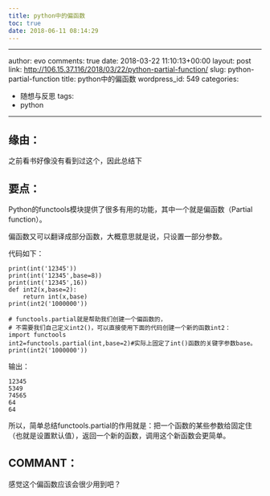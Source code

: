 ```yaml
---
title: python中的偏函数
toc: true
date: 2018-06-11 08:14:29
---
```

---
author: evo
comments: true
date: 2018-03-22 11:10:13+00:00
layout: post
link: http://106.15.37.116/2018/03/22/python-partial-function/
slug: python-partial-function
title: python中的偏函数
wordpress_id: 549
categories:
- 随想与反思
tags:
- python
---

<!-- more -->


## 缘由：


之前看书好像没有看到过这个，因此总结下


## 要点：


















Python的functools模块提供了很多有用的功能，其中一个就是偏函数（Partial function）。

偏函数又可以翻译成部分函数，大概意思就是说，只设置一部分参数。

代码如下：

    
    print(int('12345'))
    print(int('12345',base=8))
    print(int('12345',16))
    def int2(x,base=2):
        return int(x,base)
    print(int2('1000000'))
    
    # functools.partial就是帮助我们创建一个偏函数的，
    # 不需要我们自己定义int2()，可以直接使用下面的代码创建一个新的函数int2：
    import functools
    int2=functools.partial(int,base=2)#实际上固定了int()函数的关键字参数base。
    print(int2('1000000'))


输出：

    
    12345
    5349
    74565
    64
    64


所以，简单总结functools.partial的作用就是：把一个函数的某些参数给固定住（也就是设置默认值），返回一个新的函数，调用这个新函数会更简单。


















## COMMANT：


感觉这个偏函数应该会很少用到吧？
